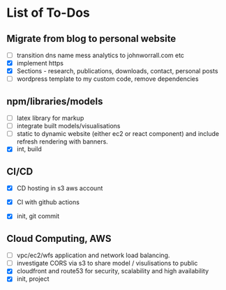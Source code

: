 # List of To-Dos

## Migrate from blog to personal website

- [ ] transition dns name mess analytics to johnworrall.com etc
- [x] implement https 
- [x] Sections - research, publications, downloads, contact, personal posts
- [ ] wordpress template to my custom code, remove dependencies

## npm/libraries/models

- [ ] latex library for markup 
- [ ] integrate built models/visualisations
- [ ] static to dynamic website (either ec2 or react component) and include refresh rendering with banners.
- [x] int, build

## CI/CD

- [x] CD hosting in s3 aws account
- [x] CI with github actions
- [x] init, git commit


## Cloud Computing, AWS

- [ ] vpc/ec2/wfs application and network load balancing.
- [ ] investigate CORS via s3 to share model / visulisations to public
- [x] cloudfront and route53 for security, scalability and high availability 
- [x] init, project
